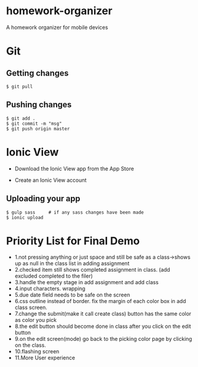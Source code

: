 # homework-organizer
A homework organizer for mobile devices

# Git

## Getting changes
	$ git pull

## Pushing changes
	$ git add .
	$ git commit -m "msg"
	$ git push origin master


# Ionic View
* Download the Ionic View app from the App Store

* Create an Ionic View account

## Uploading your app
    $ gulp sass     # if any sass changes have been made
    $ ionic upload

# Priority List for Final Demo

* 1.not pressing anything or just space and still be safe as a class->shows up as null in the class list in adding assignment
* 2.checked item still shows completed assignment in class. (add excluded completed to the filer)
* 3.handle the empty stage in add assignment and add class
* 4.input characters. wrapping
* 5.due date field needs to be safe on the screen
* 6.css outline instead of border. fix the margin of each color box in add class screen.
* 7.change the submit(make it call create class) button has the same color as color you pick
* 8.the edit button should become done in class after you click on the edit button
* 9.on the edit screen(mode) go back to the picking color page by clicking on the class.
* 10.flashing screen 
* 11.More User experience
